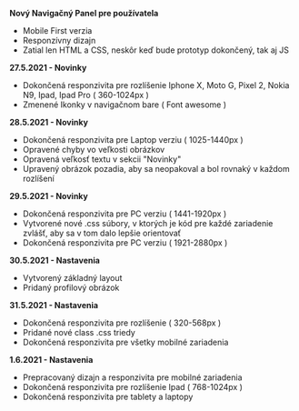    **Nový Navigačný Panel pre používatela**

  - Mobile First verzia   
  - Responzívny dizajn   
  - Zatial len HTML a CSS, neskôr keď bude prototyp dokončený, tak aj JS  
      
      
**27.5.2021 - Novinky**  

  - Dokončená responzivita pre rozlíšenie Iphone X, Moto G, Pixel 2, Nokia N9, Ipad, Ipad Pro ( 360-1024px )
  - Zmenené Ikonky v navigačnom bare ( Font awesome )       

**28.5.2021 - Novinky**   
  - Dokončená responzivita pre Laptop verziu ( 1025-1440px )
  - Opravené chyby vo veľkosti obrázkov 
  - Opravená veľkosť textu v sekcii "Novinky"
  - Upravený obrázok pozadia, aby sa neopakoval a bol rovnaký v každom rozlíšení  

**29.5.2021 - Novinky**   
  - Dokončená responzivita pre PC verziu ( 1441-1920px )
  - Vytvorené nové .css súbory, v ktorých je kód pre každé zariadenie zvlášť, aby sa v tom dalo lepšie orientovať
  - Dokončená responzivita pre PC verziu ( 1921-2880px )   

**30.5.2021 - Nastavenia**     
  - Vytvorený základný layout
  - Pridaný profilový obrázok

**31.5.2021 - Nastavenia**       
  - Dokončená responzivita pre rozlíšenie ( 320-568px ) 
  - Pridané nové class .css triedy
  - Dokončená responzivita pre všetky mobilné zariadenia 

**1.6.2021 - Nastavenia**       
  - Prepracovaný dizajn a responzivita pre mobilné zariadenia   
  - Dokončená responzivita pre rozlíšenie Ipad ( 768-1024px )
  - Dokončená responzivita pre tablety a laptopy

  
  
